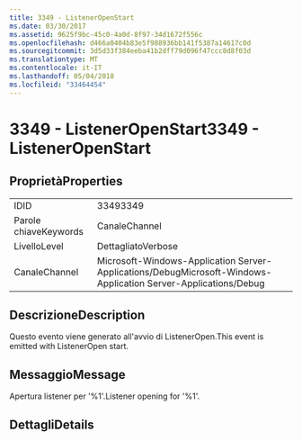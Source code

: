 ```yaml
---
title: 3349 - ListenerOpenStart
ms.date: 03/30/2017
ms.assetid: 9625f9bc-45c0-4a0d-8f97-34d1672f556c
ms.openlocfilehash: d466a0404b83e5f988936bb141f5387a14617c0d
ms.sourcegitcommit: 3d5d33f384eeba41b2dff79d096f47ccc8d8f03d
ms.translationtype: MT
ms.contentlocale: it-IT
ms.lasthandoff: 05/04/2018
ms.locfileid: "33464454"
---
```

# <a name="3349---listeneropenstart"></a><span data-ttu-id="d1b9f-102">3349 - ListenerOpenStart</span><span class="sxs-lookup"><span data-stu-id="d1b9f-102">3349 - ListenerOpenStart</span></span>
## <a name="properties"></a><span data-ttu-id="d1b9f-103">Proprietà</span><span class="sxs-lookup"><span data-stu-id="d1b9f-103">Properties</span></span>  
  
|||  
|-|-|  
|<span data-ttu-id="d1b9f-104">ID</span><span class="sxs-lookup"><span data-stu-id="d1b9f-104">ID</span></span>|<span data-ttu-id="d1b9f-105">3349</span><span class="sxs-lookup"><span data-stu-id="d1b9f-105">3349</span></span>|  
|<span data-ttu-id="d1b9f-106">Parole chiave</span><span class="sxs-lookup"><span data-stu-id="d1b9f-106">Keywords</span></span>|<span data-ttu-id="d1b9f-107">Canale</span><span class="sxs-lookup"><span data-stu-id="d1b9f-107">Channel</span></span>|  
|<span data-ttu-id="d1b9f-108">Livello</span><span class="sxs-lookup"><span data-stu-id="d1b9f-108">Level</span></span>|<span data-ttu-id="d1b9f-109">Dettagliato</span><span class="sxs-lookup"><span data-stu-id="d1b9f-109">Verbose</span></span>|  
|<span data-ttu-id="d1b9f-110">Canale</span><span class="sxs-lookup"><span data-stu-id="d1b9f-110">Channel</span></span>|<span data-ttu-id="d1b9f-111">Microsoft-Windows-Application Server-Applications/Debug</span><span class="sxs-lookup"><span data-stu-id="d1b9f-111">Microsoft-Windows-Application Server-Applications/Debug</span></span>|  
  
## <a name="description"></a><span data-ttu-id="d1b9f-112">Descrizione</span><span class="sxs-lookup"><span data-stu-id="d1b9f-112">Description</span></span>  
 <span data-ttu-id="d1b9f-113">Questo evento viene generato all'avvio di ListenerOpen.</span><span class="sxs-lookup"><span data-stu-id="d1b9f-113">This event is emitted with ListenerOpen start.</span></span>  
  
## <a name="message"></a><span data-ttu-id="d1b9f-114">Messaggio</span><span class="sxs-lookup"><span data-stu-id="d1b9f-114">Message</span></span>  
 <span data-ttu-id="d1b9f-115">Apertura listener per '%1'.</span><span class="sxs-lookup"><span data-stu-id="d1b9f-115">Listener opening for '%1'.</span></span>  
  
## <a name="details"></a><span data-ttu-id="d1b9f-116">Dettagli</span><span class="sxs-lookup"><span data-stu-id="d1b9f-116">Details</span></span>
